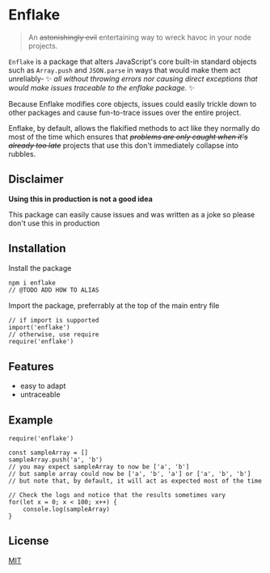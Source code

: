 # Enflake
> An ~~astonishingly evil~~ entertaining way to wreck havoc in your node projects.

`Enflake` is a package that alters JavaScript's core built-in standard objects such as `Array.push` and `JSON.parse` in ways that would make them act unreliably- ✨ _all without throwing errors nor causing direct exceptions that would make issues traceable to the enflake package._ ✨

Because Enflake modifies core objects, issues could easily trickle down to other packages and cause fun-to-trace issues over the entire project.

Enflake, by default, allows the flakified methods to act like they normally do most of the time which ensures that ~~_problems are only caught when it's already too late_~~ projects that use this don't immediately collapse into rubbles.

## Disclaimer
**Using this in production is not a good idea**

This package can easily cause issues and was written as a joke so please don't use this in production

## Installation

Install the package
```bash
npm i enflake
// @TODO ADD HOW TO ALIAS
```

Import the package, preferrably at the top of the main entry file
```
// if import is supported
import('enflake')
// otherwise, use require
require('enflake')
```


## Features
- easy to adapt
- untraceable


## Example
```
require('enflake')

const sampleArray = []
sampleArray.push('a', 'b')
// you may expect sampleArray to now be ['a', 'b']
// but sample array could now be ['a', 'b', 'a'] or ['a', 'b', 'b']
// but note that, by default, it will act as expected most of the time

// Check the logs and notice that the results sometimes vary
for(let x = 0; x < 100; x++) {
    console.log(sampleArray)
}
```

## License
[MIT](https://choosealicense.com/licenses/mit/)
